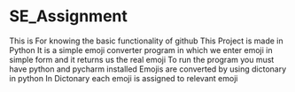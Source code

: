 # SE_Assignment
This is For knowing the basic functionality of github
This Project is made in Python
It is a simple emoji converter program in which we enter emoji in simple form and it returns us the real emoji
To run the program you must have python and pycharm installed
Emojis are converted by using dictonary in python
In Dictonary each emoji is assigned to relevant emoji

